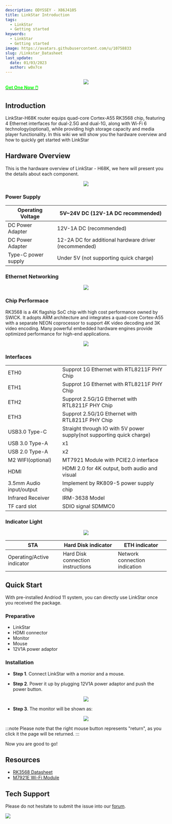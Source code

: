 ```yaml
---
description: ODYSSEY - X86J4105
title: LinkStar Introduction
tags:
  - LinkStar
  - Getting started
keywords:
  - LinkStar
  - Getting started
image: https://avatars.githubusercontent.com/u/10758833
slug: /Linkstar_Datasheet
last_update:
  date: 01/03/2023
  author: w0x7ce
---
```


<!-- ---
name: 
category: 
bzurl: 
prodimagename:
surveyurl: 
sku: 
tags:
--- -->

<div align="center"><img width={700} src="https://files.seeedstudio.com/wiki/LinkStar/OVerview.jpg" /></div>

<div class="get_one_now_container" style={{textAlign: 'center'}}>
    <a class="get_one_now_item" href="https://www.seeedstudio.com/LinkStar-H68K-1432-p-5501.html">
            <strong><span><font color={'FFFFFF'} size={"4"}> Get One Now 🖱️</font></span></strong>
    </a>
</div>

## Introduction

LinkStar-H68K router equips quad-core Cortex-A55 RK3568 chip, featuring 4 Ethernet interfaces for dual-2.5G and dual-1G, along with Wi-Fi 6 technology(optional), while providing high storage capacity and media player functionality. In this wiki we will show you the hardware overview and how to quickly get started with LinkStar

## Hardware Overview

This is the hardware overview of LinkStar - H68K, we here will present you the details about each component.

<div align="center"><img width={700} src="https://files.seeedstudio.com/wiki/LinkStar/hardware_overview1.jpg" /></div>

### Power Supply

<!-- <style type="text/css" dangerouslySetInnerHTML={{__html: "\n.tg  {border-collapse:collapse;border-spacing:0;}\n.tg td{border-color:black;border-style:solid;border-width:1px;font-family:Arial, sans-serif;font-size:14px;\n  overflow:hidden;padding:10px 5px;word-break:normal;}\n.tg th{border-color:black;border-style:solid;border-width:1px;font-family:Arial, sans-serif;font-size:14px;\n  font-weight:normal;overflow:hidden;padding:10px 5px;word-break:normal;}\n.tg .tg-y6fn{background-color:#c0c0c0;text-align:left;vertical-align:top}\n.tg .tg-0lax{text-align:left;vertical-align:top}\n" }} /> -->

<table className="tg">
  <thead>
    <tr>
      <th className="tg-y6fn">Operating Voltage</th>
      <th className="tg-0lax">5V~24V DC (12V-1A DC recommended)</th>
    </tr>
  </thead>
  <tbody>
    <tr>
      <td className="tg-y6fn">DC Power Adapter</td>
      <td className="tg-0lax">12V-1A DC (recommended)</td>
    </tr>
    <tr>
      <td className="tg-y6fn">DC Power Adapter</td>
      <td className="tg-0lax">12-2A DC for additional hardware driver (recommended)</td>
    </tr>
    <tr>
      <td className="tg-y6fn"><span style={{fontWeight: 400, fontStyle: 'normal'}}>Type-C power supply</span></td>
      <td className="tg-0lax">Under 5V (not supporting quick charge)</td>
    </tr>
  </tbody>
</table>

### Ethernet Networking

<div align="center"><img width={700} src="https://wdcdn.qpic.cn/MTY4ODg1NTkyNTI4NTEyMg_968748_fi2e0dpZ5__TlzPp_1668582262?w=960&h=500" /></div>

### Chip Performace

RK3568 is a 4K flagship SoC chip with high cost performance owned by SWICK. It adopts ARM architecture and integrates a quad-core Cortex-A55 with a separate NEON coprocessor to support 4K video decoding and 3K video encoding. Many powerful embedded hardware engines provide optimized performance for high-end applications.

<div align="center"><img width={700} src="https://files.seeedstudio.com/wiki/LinkStar/chip_performance.png" /></div>

### Interfaces

<!-- <style type="text/css" dangerouslySetInnerHTML={{__html: "\n.tg  {border-collapse:collapse;border-spacing:0;}\n.tg td{border-color:black;border-style:solid;border-width:1px;font-family:Arial, sans-serif;font-size:14px;\n  overflow:hidden;padding:10px 5px;word-break:normal;}\n.tg th{border-color:black;border-style:solid;border-width:1px;font-family:Arial, sans-serif;font-size:14px;\n  font-weight:normal;overflow:hidden;padding:10px 5px;word-break:normal;}\n.tg .tg-0pky{border-color:inherit;text-align:left;vertical-align:top}\n.tg .tg-w2ai{background-color:#FFF;border-color:inherit;color:#3D3D3D;text-align:left;vertical-align:top}\n.tg .tg-2e9t{background-color:#FFF;color:#3D3D3D;text-align:left;vertical-align:top}\n" }} /> -->

<table class="tg">
<tbody>
  <tr>
    <td class="tg-0pky">ETH0</td>
    <td class="tg-0pky">Supprot 1G Ethernet with RTL8211F PHY Chip</td>
  </tr>
  <tr>
    <td class="tg-0pky">ETH1</td>
    <td class="tg-0pky">Supprot 1G Ethernet with RTL8211F PHY Chip</td>
  </tr>
  <tr>
    <td class="tg-0pky">ETH2</td>
    <td class="tg-0pky">Supprot 2.5G/1G Ethernet with RTL8211F PHY Chip</td>
  </tr>
  <tr>
    <td class="tg-0pky">ETH3</td>
    <td class="tg-0pky">Supprot 2.5G/1G Ethernet with RTL8211F PHY Chip</td>
  </tr>
    <tr>
    <td class="tg-0pky">USB3.0 Type-C</td>
    <td class="tg-0pky">Straight through IO with 5V power supply(not supporting quick charge)</td>
  </tr>
    <tr>
    <td class="tg-0pky">USB 3.0 Type-A</td>
    <td class="tg-0pky">x1</td>
  </tr>
    <tr>
    <td class="tg-0pky">USB 2.0 Type-A</td>
    <td class="tg-0pky">x2</td>
  </tr>
  <tr>
    <td class="tg-0pky">M2 WIFI(optional)</td>
    <td class="tg-0pky">MT7921 Module with PCIE2.0 interface</td>
  </tr>
    <tr>
    <td class="tg-0pky">HDMI</td>
    <td class="tg-0pky">HDMI 2.0 for 4K output, both audio and visual</td>
  </tr>
  <tr>
    <td class="tg-0pky">3.5mm Audio input/output</td>
    <td class="tg-0pky">Implement by RK809-5 power supply chip</td>
  </tr>
  <tr>
    <td class="tg-0pky">Infrared Receiver</td>
    <td class="tg-0pky">IRM-3638 Model</td>
  </tr>
  <tr>
    <td class="tg-0pky">TF card slot</td>
    <td class="tg-0pky">SDIO signal SDMMC0</td>
  </tr>
</tbody>
</table>

### Indicator Light

<div align="center"><img width={400} src="https://files.seeedstudio.com/wiki/LinkStar/indicator.png" /></div>

<!-- <style type="text/css" dangerouslySetInnerHTML={{__html: "\n.tg  {border-collapse:collapse;border-spacing:0;}\n.tg td{border-color:black;border-style:solid;border-width:1px;font-family:Arial, sans-serif;font-size:14px;\n  overflow:hidden;padding:10px 5px;word-break:normal;}\n.tg th{border-color:black;border-style:solid;border-width:1px;font-family:Arial, sans-serif;font-size:14px;\n  font-weight:normal;overflow:hidden;padding:10px 5px;word-break:normal;}\n.tg .tg-y698{background-color:#efefef;border-color:inherit;text-align:left;vertical-align:top}\n.tg .tg-0pky{border-color:inherit;text-align:left;vertical-align:top}\n" }} /> -->

<table class="tg">
<thead>
  <tr>
    <th class="tg-y698">STA</th>
    <th class="tg-y698">Hard Disk indicator</th>
    <th class="tg-y698">ETH indicator</th>
  </tr>
</thead>
<tbody>
  <tr>
    <td class="tg-0pky">Operating/Active indicator</td>
    <td class="tg-0pky">Hard Disk connection instructions</td>
    <td class="tg-0pky">Network connection indication</td>
  </tr>
</tbody>
</table>

## Quick Start

With pre-installed Andriod 11 system, you can directly use LinkStar once you received the package.

### Preparative

- LinkStar
- HDMI connector
- Monitor
- Mouse
- 12V1A power adaptor

### Installation

- **Step 1**. Connect LinkStar with a monior and a mouse.

- **Step 2**. Power it up by plugging 12V1A power adaptor and push the power button.

<div align="center"><img width={400} src="https://files.seeedstudio.com/wiki/LinkStar/power.png" /></div>

- **Step 3**. The monitor will be shown as:

<div align="center"><img width={700} src="https://files.seeedstudio.com/wiki/LinkStar/display.png" /></div>

:::note
Please note that the right mouse button represents "return", as you click it the page will be returned.
:::

Now you are good to go!

## Resources

- [RK3568 Datasheet](https://files.seeedstudio.com/wiki/LinkStar/RK3568_Brief_Datasheet.pdf)
- [M7921E Wi-Fi Module](https://files.seeedstudio.com/wiki/LinkStar/M7921E_Wi-Fi_Module.pdf)

## Tech Support

Please do not hesitate to submit the issue into our [forum](https://forum.seeedstudio.com/).
<br />
<p style={{textAlign: 'center'}}><a href="https://www.seeedstudio.com/act-4.html?utm_source=wiki&utm_medium=wikibanner&utm_campaign=newproducts" target="_blank"><img src="https://files.seeedstudio.com/wiki/Wiki_Banner/new_product.jpg" /></a></p>
